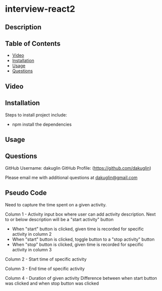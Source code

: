 # interview-react2

## Description

## Table of Contents

- [Video](#video)
- [Installation](#installation)
- [Usage](#usage)
- [Questions](#questions)

## Video

## Installation

Steps to install project include:

- npm install the dependencies

## Usage

## Questions

GitHub Username: dakuglin
GitHub Profile: (https://github.com/dakuglin)

Please email me with additional questions at dakuglin@gmail.com

## Pseudo Code

Need to capture the time spent on a given activity.

Column 1 -
Activity input box where user can add activity description.
Next to or below description will be a "start activity" button

- When "start" button is clicked, given time is recorded for specific activity in column 2
- When "start" button is clicked, toggle button to a "stop activity" button
- When "stop" button is clicked, given time is recorded for specific activity in column 3

Column 2 -
Start time of specific activity

Column 3 -
End time of specific activity

Column 4 -
Duration of given activity
Difference between when start button was clicked and when stop button was clicked
